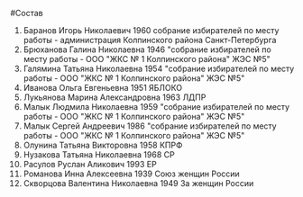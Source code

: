 #Состав
1. Баранов Игорь Николаевич 1960 собрание избирателей по месту работы - администрация Колпинского района Санкт-Петербурга
2. Брюханова Галина Николаевна 1946 \"собрание избирателей по месту работы - ООО \"ЖКС № 1 Колпинского района\" ЖЭС №5\"
3. Галямина Татьяна Николаевна 1954 \"собрание избирателей по месту работы - ООО \"ЖКС № 1 Колпинского района\" ЖЭС №5\"
4. Иванова Ольга Евгеньевна 1951 ЯБЛОКО
5. Лукьянова Марина Александровна 1963 ЛДПР
6. Малык Людмила Николаевна 1959 \"собрание избирателей по месту работы - ООО \"ЖКС № 1 Колпинского района\" ЖЭС №5\"
7. Малык Сергей Андреевич 1986 \"собрание избирателей по месту работы - ООО \"ЖКС № 1 Колпинского района\" ЖЭС №5\"
8. Олунина Татьяна Викторовна 1958 КПРФ
9. Нузакова Татьяна Николаевна 1968 СР
10. Расулов Руслан Аликович 1993 ЕР
11. Романова Инна Алексеевна 1939 Союз женщин России
12. Скворцова Валентина Николаевна 1949 За женщин России
